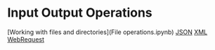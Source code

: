 # Input Output Operations

[Working with files and directories](File operations.ipynb)
[JSON](Json.ipynb)
[XML](Xml.ipynb)
[WebRequest](Web.ipynb)

